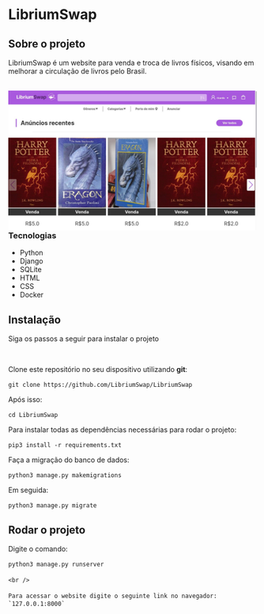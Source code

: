 # LibriumSwap


## Sobre o projeto
LibriumSwap é um website para venda e troca de livros físicos, visando em melhorar a circulação de livros pelo Brasil.

<br />

<img align="left" alt="Homepage | LibriumSwap" src="https://raw.githubusercontent.com/LibriumSwap/LibriumSwap/main/presentation.jpg" />


<br />

<br />

### Tecnologias

- Python
- Django
- SQLite
- HTML
- CSS
- Docker

## Instalação 
Siga os passos a seguir para instalar o projeto

<br />

Clone este repositório no seu dispositivo utilizando **git**:
~~~shell
git clone https://github.com/LibriumSwap/LibriumSwap
~~~

Após isso:
~~~shell
cd LibriumSwap
~~~
Para instalar todas as dependências necessárias para rodar o projeto:
~~~shell
pip3 install -r requirements.txt
~~~

Faça a migração do banco de dados:
~~~shell
python3 manage.py makemigrations
~~~

Em seguida:
~~~shell
python3 manage.py migrate
~~~

## Rodar o projeto

Digite o comando:
~~~shell
python3 manage.py runserver

<br />

Para acessar o website digite o seguinte link no navegador:
`127.0.0.1:8000`
